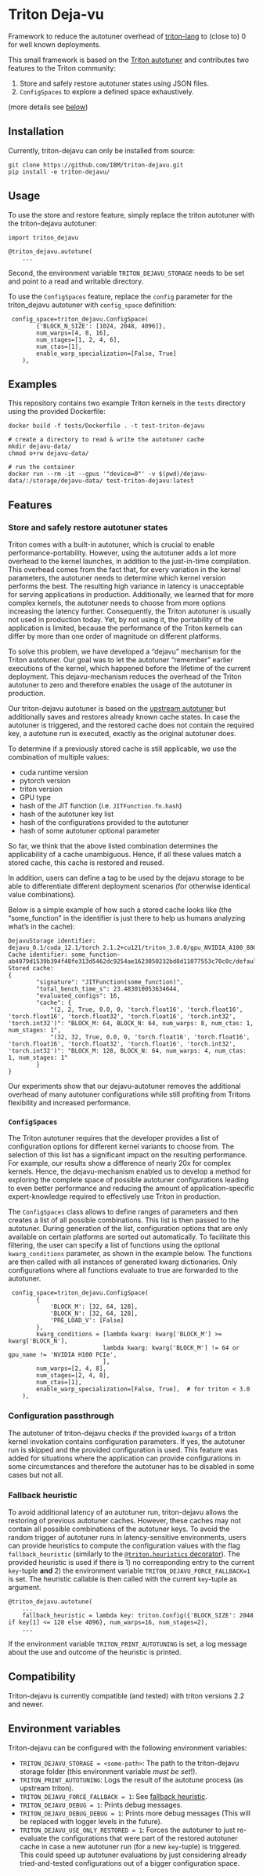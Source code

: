 Triton Deja-vu
=================
Framework to reduce the autotuner overhead of [triton-lang](https://github.com/triton-lang/triton) to (close to) 0 for well known deployments.

This small framework is based on the [Triton autotuner](https://github.com/triton-lang/triton/blob/main/python/triton/runtime/autotuner.py) and contributes two features to the Triton community:
1. Store and safely restore autotuner states using JSON files. 
2. `ConfigSpaces` to explore a defined space exhaustively.

(more details see [below](#features))


Installation
----------------

Currently, triton-dejavu can only be installed from source:

```
git clone https://github.com/IBM/triton-dejavu.git
pip install -e triton-dejavu/
```


Usage
-----------------

To use the store and restore feature, simply replace the triton autotuner with the triton-dejavu autotuner:
```
import triton_dejavu

@triton_dejavu.autotune(
    ...
```
Second, the environment variable `TRITON_DEJAVU_STORAGE` needs to be set and point to a read and writable directory. 


To use the `ConfigSpaces` feature, replace the `config` parameter for the triton_dejavu autotuner with  `config_space` definition:
```
 config_space=triton_dejavu.ConfigSpace(
        {'BLOCK_N_SIZE': [1024, 2048, 4096]},
        num_warps=[4, 8, 16],
        num_stages=[1, 2, 4, 6],
        num_ctas=[1],
        enable_warp_specialization=[False, True]
    ),
```

Examples
----------------

This repository contains two example Triton kernels in the `tests` directory using the provided Dockerfile:

```
docker build -f tests/Dockerfile . -t test-triton-dejavu

# create a directory to read & write the autotuner cache
mkdir dejavu-data/
chmod o+rw dejavu-data/

# run the container
docker run --rm -it --gpus '"device=0"' -v $(pwd)/dejavu-data/:/storage/dejavu-data/ test-triton-dejavu:latest
```


Features
----------------

### Store and safely restore autotuner states

Triton comes with a built-in autotuner, which is crucial to enable performance-portability. However, using the autotuner adds a lot more overhead to the kernel launches, in addition to the just-in-time compilation. This overhead comes from the fact that, for every variation in the kernel parameters, the autotuner needs to determine which kernel version performs the best. The resulting high variance in latency is unacceptable for serving applications in production. 
Additionally, we learned that for more complex kernels, the autotuner needs to choose from more options increasing the latency further.
Consequently, the Triton autotuner is usually not used in production today. Yet, by not using it, the portability of the application is limited, because the performance of the Triton kernels can differ by more than one order of magnitude on different platforms. 

To solve this problem, we have developed a “dejavu” mechanism for the Triton autotuner. Our goal was to let the autotuner “remember” earlier executions of the kernel, which happened before the lifetime of the current deployment. This dejavu-mechanism reduces the overhead of the Triton autotuner to zero and therefore enables the usage of the autotuner in production. 

Our triton-dejavu autotuner is based on the [upstream autotuner](https://github.com/triton-lang/triton/blob/main/python/triton/runtime/autotuner.py) but additionally saves and restores already known cache states. In case the autotuner is triggered, and the restored cache does not contain the required key, a autotune run is executed, exactly as the original autotuner does.

To determine if a previously stored cache is still applicable, we use the combination of multiple values:

- cuda runtime version
- pytorch version
- triton version
- GPU type
- hash of the JIT function (i.e. `JITFunction.fn.hash`)
- hash of the autotuner key list
- hash of the configurations provided to the autotuner
- hash of some autotuner optional parameter

So far, we think that the above listed combination determines the applicability of a cache unambiguous. Hence, if all these values match a stored cache, this cache is restored and reused.

In addition, users can define a tag to be used by the dejavu storage to be able to differentiate different deployment scenarios (for otherwise identical value combinations).

Below is a simple example of how such a stored cache looks like (the “some_function” in the identifier is just there to help us humans analyzing what’s in the cache):

```
DejavuStorage identifier: dejavu_0.1/cuda_12.1/torch_2.1.2+cu121/triton_3.0.0/gpu_NVIDIA_A100_80GB_PCIe 
Cache identifier: some_function-ab4979d1539b394f48fe313d5462dc9254ae1623050232bd8d11077553c70c0c/default
Stored cache: 
{
        "signature": "JITFunction(some_function)",
        "total_bench_time_s": 23.483010053634644,
        "evaluated_configs": 16,
        "cache": {
            "(2, 2, True, 0.0, 0, 'torch.float16', 'torch.float16', 'torch.float16', 'torch.float32', 'torch.float16', 'torch.int32', 'torch.int32')": "BLOCK_M: 64, BLOCK_N: 64, num_warps: 8, num_ctas: 1, num_stages: 1",
            "(32, 32, True, 0.0, 0, 'torch.float16', 'torch.float16', 'torch.float16', 'torch.float32', 'torch.float16', 'torch.int32', 'torch.int32')": "BLOCK_M: 128, BLOCK_N: 64, num_warps: 4, num_ctas: 1, num_stages: 1"
        }
}
```

Our experiments show that our dejavu-autotuner removes the additional overhead of many autotuner configurations while still profiting from Tritons flexibility and increased performance.

### `ConfigSpaces`


The Triton autotuner requires that the developer provides a list of configuration options for different kernel variants to choose from. The selection of this list has a significant impact on the resulting performance. For example, our results show a difference of nearly 20x for complex kernels.
Hence, the dejavu-mechanism enabled us to develop a method for exploring the complete space of possible autotuner configurations leading to even better performance and reducing the amount of application-specific expert-knowledge required to effectively use Triton in production. 

The `ConfigSpaces` class allows to define ranges of parameters and then creates a list of all possible combinations. This list is then passed to the autotuner.
During generation of the list, configuration options that are only available on certain platforms are sorted out automatically. To facilitate this filtering, the user can specify a list of functions using the optional `kwarg_conditions` parameter, as shown in the example below. The functions are then called with all instances of generated kwarg dictionaries. Only configurations where all functions evaluate to true are forwarded to the autotuner. 

```
 config_space=triton_dejavu.ConfigSpace(
        {
            'BLOCK_M': [32, 64, 128],
            'BLOCK_N': [32, 64, 128],
            'PRE_LOAD_V': [False]
        }, 
        kwarg_conditions = [lambda kwarg: kwarg['BLOCK_M'] >= kwarg['BLOCK_N'],
                           lambda kwarg: kwarg['BLOCK_M'] != 64 or gpu_name != 'NVIDIA H100 PCIe',
                           ],
        num_warps=[2, 4, 8],
        num_stages=[2, 4, 8],
        num_ctas=[1],  
        enable_warp_specialization=[False, True],  # for triton < 3.0
    ),
```

### Configuration passthrough

The autotuner of triton-dejavu checks if the provided `kwargs` of a triton kernel invokation contains configuration parameters. If yes, the autotuner run is skipped and the provided configuration is used. This feature was added for situations where the application can provide configurations in some circumstances and therefore the autotuner has to be disabled in some cases but not all. 

### Fallback heuristic

To avoid additional latency of an autotuner run, triton-dejavu allows the restoring of previous autotuner caches. However, these caches may not contain all possible combinations of the autotuner keys. To avoid the random trigger of autotuner runs in latency-sensitive environments, users can provide heuristics to compute the configuration values with the flag `fallback_heuristic` (similarly to the [`@triton.heuristics` decorator](https://github.com/triton-lang/triton/blob/194a00f0f54ecd85dba202d840242c5f3f72b068/python/triton/runtime/autotuner.py#L340-L358)).
The provided heuristic is used if there is 1) no corresponding entry to the current `key`-tuple **and** 2) the environment variable `TRITON_DEJAVU_FORCE_FALLBACK=1` is set. 
The heuristic callable is then called with the current `key`-tuple as argument. 

```
@triton_dejavu.autotune(
    ...
    fallback_heuristic = lambda key: triton.Config({'BLOCK_SIZE': 2048 if key[1] <= 128 else 4096}, num_warps=16, num_stages=2),
    ...
```

If the environment variable `TRITON_PRINT_AUTOTUNING` is set, a log message about the use and outcome of the heuristic is printed. 


Compatibility
------------------

Triton-dejavu is currently compatible (and tested) with triton versions 2.2 and newer.


Environment variables
--------------------------

Triton-dejavu can be configured with the following environment variables:

- `TRITON_DEJAVU_STORAGE = <some-path>`: The path to the triton-dejavu storage folder (this environment variable *must be set*!). 
- `TRITON_PRINT_AUTOTUNING`: Logs the result of the autotune process (as upstream triton).
- `TRITON_DEJAVU_FORCE_FALLBACK = 1`: See [fallback heuristic](#fallback-heuristic).
- `TRITON_DEJAVU_DEBUG = 1`: Prints debug messages.
- `TRITON_DEJAVU_DEBUG_DEBUG = 1`: Prints more debug messages (This will be replaced with logger levels in the future). 
- `TRITON_DEJAVU_USE_ONLY_RESTORED = 1`: Forces the autotuner to just re-evaluate the configurations that were part of the restored autotuner cache in case a new autotuner run (for a new `key`-tuple) is triggered. This could speed up autotuner evaluations by just considering already tried-and-tested configurations out of a bigger configuration space. 


